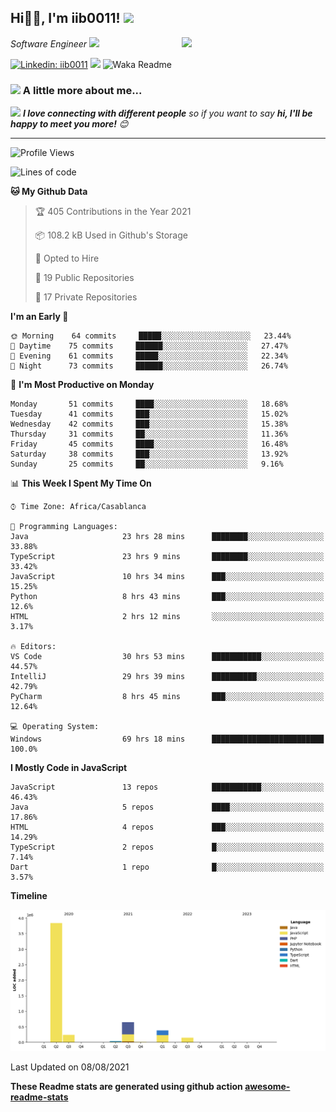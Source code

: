 <h2>Hi🙏🏻, I'm iib0011! <img src="https://media.giphy.com/media/12oufCB0MyZ1Go/giphy.gif" width="50"></h2>
<img align='right' src="https://media.giphy.com/media/XH5DBrjjjWUIBCQ13b/giphy.gif" width="230">
<p><em>Software Engineer <img src="https://media.giphy.com/media/WUlplcMpOCEmTGBtBW/giphy.gif" width="30"> 
</em></p>


[![Linkedin: iib0011](https://img.shields.io/badge/-iib0011-blue?style=flat-square&logo=Linkedin&logoColor=white&link=https://www.linkedin.com/in/iib0011/)](https://www.linkedin.com/in/iib0011/)
![](https://visitor-badge.glitch.me/badge?page_id=iib0011)
![Waka Readme](https://github.com/iib0011/iib0011/workflows/Waka%20Readme/badge.svg)


### <img src="https://media.giphy.com/media/VgCDAzcKvsR6OM0uWg/giphy.gif" width="50"> A little more about me...  


<img src="https://media.giphy.com/media/LnQjpWaON8nhr21vNW/giphy.gif" width="60"> <em><b>I love connecting with different people</b> so if you want to say <b>hi, I'll be happy to meet you more!</b> 😊</em>

---
<!--START_SECTION:waka-->
![Profile Views](http://img.shields.io/badge/Profile%20Views-89-blue)

![Lines of code](https://img.shields.io/badge/From%20Hello%20World%20I%27ve%20Written-2.3%20million%20lines%20of%20code-blue)

**🐱 My Github Data** 

> 🏆 405 Contributions in the Year 2021
 > 
> 📦 108.2 kB Used in Github's Storage 
 > 
> 💼 Opted to Hire
 > 
> 📜 19 Public Repositories 
 > 
> 🔑 17 Private Repositories  
 > 
**I'm an Early 🐤** 

```text
🌞 Morning    64 commits     █████░░░░░░░░░░░░░░░░░░░░   23.44% 
🌆 Daytime    75 commits     ██████░░░░░░░░░░░░░░░░░░░   27.47% 
🌃 Evening    61 commits     █████░░░░░░░░░░░░░░░░░░░░   22.34% 
🌙 Night      73 commits     ██████░░░░░░░░░░░░░░░░░░░   26.74%

```
📅 **I'm Most Productive on Monday** 

```text
Monday       51 commits     ████░░░░░░░░░░░░░░░░░░░░░   18.68% 
Tuesday      41 commits     ███░░░░░░░░░░░░░░░░░░░░░░   15.02% 
Wednesday    42 commits     ███░░░░░░░░░░░░░░░░░░░░░░   15.38% 
Thursday     31 commits     ██░░░░░░░░░░░░░░░░░░░░░░░   11.36% 
Friday       45 commits     ████░░░░░░░░░░░░░░░░░░░░░   16.48% 
Saturday     38 commits     ███░░░░░░░░░░░░░░░░░░░░░░   13.92% 
Sunday       25 commits     ██░░░░░░░░░░░░░░░░░░░░░░░   9.16%

```


📊 **This Week I Spent My Time On** 

```text
⌚︎ Time Zone: Africa/Casablanca

💬 Programming Languages: 
Java                     23 hrs 28 mins      ████████░░░░░░░░░░░░░░░░░   33.88% 
TypeScript               23 hrs 9 mins       ████████░░░░░░░░░░░░░░░░░   33.42% 
JavaScript               10 hrs 34 mins      ███░░░░░░░░░░░░░░░░░░░░░░   15.25% 
Python                   8 hrs 43 mins       ███░░░░░░░░░░░░░░░░░░░░░░   12.6% 
HTML                     2 hrs 12 mins       ░░░░░░░░░░░░░░░░░░░░░░░░░   3.17%

🔥 Editors: 
VS Code                  30 hrs 53 mins      ███████████░░░░░░░░░░░░░░   44.57% 
IntelliJ                 29 hrs 39 mins      ██████████░░░░░░░░░░░░░░░   42.79% 
PyCharm                  8 hrs 45 mins       ███░░░░░░░░░░░░░░░░░░░░░░   12.64%

💻 Operating System: 
Windows                  69 hrs 18 mins      █████████████████████████   100.0%

```

**I Mostly Code in JavaScript** 

```text
JavaScript               13 repos            ███████████░░░░░░░░░░░░░░   46.43% 
Java                     5 repos             ████░░░░░░░░░░░░░░░░░░░░░   17.86% 
HTML                     4 repos             ███░░░░░░░░░░░░░░░░░░░░░░   14.29% 
TypeScript               2 repos             █░░░░░░░░░░░░░░░░░░░░░░░░   7.14% 
Dart                     1 repo              █░░░░░░░░░░░░░░░░░░░░░░░░   3.57%

```


**Timeline**

![Chart not found](https://raw.githubusercontent.com/iib0011/iib0011/master/charts/bar_graph.png) 


 Last Updated on 08/08/2021
<!--END_SECTION:waka-->

**These Readme stats are generated using github action [awesome-readme-stats](https://github.com/iib0011/waka-readme-stats)**
